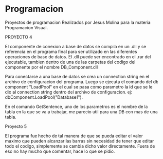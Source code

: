 # Programacion
Proyectos de programacion Realizados por Jesus Molina para la materia Programacion Visual.


PROYECTO 4

El componente de conexion a base de datos se compila en un .dll y se referencia en el programa final para ser utilizado en las diferentes operaciones de base de datos. El .dll puede ser encontrado en el .rar del ejecutable, tambien dentro de una de las carpetas del codigo del componente por el nombre DB_Component.dll

Para conectarse a una base de datos se crea un connection string en el archivo de configuracion del programa. Luego se ejecuta el comando del db component "LoadPool" en el cual se pasa como parametro la id que se le dio al connection string dentro del archivo de configuracion. ej: dbComponent.LoadPool("Database1").

En el comando GetSentence, uno de los parametros es el nombre de la tabla en la que se va a trabajar, me parecio util para una DB con mas de una tabla.


Proyecto 5

El programa fue hecho de tal manera de que se pueda editar el valor maximo que pueden alcanzar las barras sin necesidad de tener que editar todo el codigo, simplemente se cambia dicho valor directamente. Fuera de eso no hay mucho que comentar, hace lo que se pidio.
